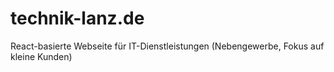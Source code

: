 # technik-lanz.de
React-basierte Webseite für IT-Dienstleistungen (Nebengewerbe, Fokus auf kleine Kunden)

